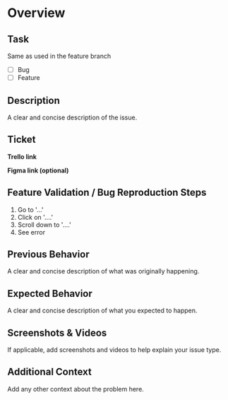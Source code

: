 # Overview

## Task

Same as used in the feature branch

- [ ] Bug
- [ ] Feature

## Description
A clear and concise description of the issue.

## Ticket

**Trello link**

**Figma link (optional)**

## Feature Validation / Bug Reproduction Steps

1. Go to '...'
2. Click on '....'
3. Scroll down to '....'
4. See error

## Previous Behavior
A clear and concise description of what was originally happening.

## Expected Behavior
A clear and concise description of what you expected to happen.

## Screenshots & Videos
If applicable, add screenshots and videos to help explain your issue type.

## Additional Context
Add any other context about the problem here.
